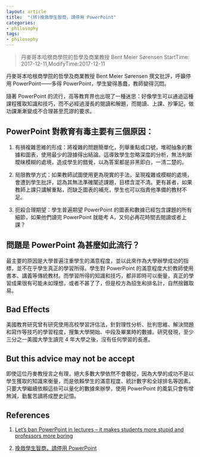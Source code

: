 ```yaml
---
layout: article
title:  "(转)挽救學生智商，請停用 PowerPoint"
categories:
- philosophy
tags:
- philosophy
---
```


> 丹麥哥本哈根商學院的哲學及商業教授 Bent Meier Sørensen
> StartTime: 2017-12-11,ModifyTime:2017-12-11

丹麥哥本哈根商學院的哲學及商業教授 Bent Meier Sørensen 撰文批評，呼籲停用 PowerPoint——多得 PowerPoint，學生變得愚蠢，教師變得沉悶。

<!---more--->

隨著 PowerPoint 的流行，高等教育界也出現了一種迷思：好像學生可以通過這種課程獲取知識和技巧，而不必經過漫長的閱讀和解題，而閱讀、上課、抄筆記，做功課漸漸變成不合理甚至荒謬的要求。

## PowerPoint 對教育有毒主要有三個原因：
1. 有損複雜思維的形成：將複雜的問題簡單化，列舉重點或口號，堆砌抽象的數據和圖表，使用最少的證據得出結論。這導致學生忽略深度的分析，無法判斷曖昧模糊的處境，造成學生的錯覺，以為答案都是非黑即白，一清二楚的。

2. 局限教學方式：如果教師試圖使用更為現實的手法，呈現複雜或模糊的處境，會遭到學生批評，認為其無法準確闡述課題，目標含混不清。更有甚者，如果教師上課只講解重點，而缺乏圖表的補充，學生也可以指責他準備的教材不足。

3. 扼殺合理期望：學生普遍期望 PowerPoint 的圖表和數據已經包含課題的所有細節，如果他們讀完 PowerPoint 就能考 A，又何必再花時間去閱讀或者上課？

## 問題是 PowerPoint 為甚麼如此流行？
最主要的原因是大學普遍注重學生的滿意程度，並以此來作為大學辦學成功的指標，並不在乎學生真正的學習所得。學生對 PowerPoint 的滿意程度大於教師使用書本、講義等傳統教材。而學習所得的知識和技巧，都非即時可以衡量，真正的學習成果很有可能未如理想，或者不甚了了，但是校方為招生和排名計，自然捨難取易。

## Bad Effects
美國教育研究曾有研究使用高校學習評估法，針對理性分析、批判思維、解決問題和寫作等技巧的學習程度，搜集大學開始、中段及畢業時的數據。研究發現，至少三分之一美國大學生讀完 4 年大學之後，沒有任何學習的長進。

## But this advice may not be accept
即使這位丹麥教授言之有理，絕大多數大學依然不會聽從，因為大學的成功不是以學生獲取的知識來衡量，而是依賴學生的滿意程度、統計數字和全球排名等因素。只要大學繼續依賴這些可以量化的數據來辦學，使用 PowerPoint 的風氣只會有增無減，勤奮苦讀將成歷史記憶。

## References
1. [Let’s ban PowerPoint in lectures – it makes students more stupid and professors more boring](https://theconversation.com/lets-ban-powerpoint-in-lectures-it-makes-students-more-stupid-and-professors-more-boring-36183)

2. [挽救學生智商，請停用 PowerPoint](http://www.cup.com.hk/2017/03/24/powerpoint-makes-students-stupid/)
